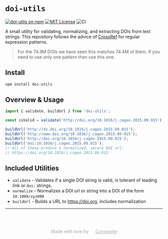 # `doi-utils`

[![doi-utils on npm](https://img.shields.io/npm/v/doi-utils.svg)](https://www.npmjs.com/package/doi-utils)
[![MIT License](https://img.shields.io/badge/license-MIT-blue.svg)](https://github.com/curvenote/doi-utils/blob/master/LICENSE)
![CI](https://github.com/curvenote/doi-utils/actions/workflows/ci.yml/badge.svg)

A small utility for validating, normalizing, and extracting DOIs from text strings.
This repository follows the advice of [CrossRef](https://www.crossref.org/blog/dois-and-matching-regular-expressions/) for regular expression patterns.

> For the 74.9M DOIs we have seen this matches 74.4M of them. If you need to use only one pattern then use this one.

## Install

```bash
npm install doi-utils
```

## Overview & Usage

```ts
import { validate, buildUrl } from 'doi-utils';

const isValid = validate('http://doi.org/10.1016/j.cageo.2015.09.015');

buildUrl('http://dx.doi.org/10.1016/j.cageo.2015.09.015');
buildUrl('http://www.doi.org/10.1016/j.cageo.2015.09.015');
buildUrl('http://doi.org/10.1016/j.cageo.2015.09.015');
buildUrl('doi:10.1016/j.cageo.2015.09.015');
// All of these produce a normalized, secure DOI url:
// https://doi.org/10.1016/j.cageo.2015.09.015
```

## Included Utilities

- `validate` - Validates if a single DOI string is valid, is tolerant of leading link or `doi:` strings.
- `normalize` - Normalizes a DOI url or string into a DOI of the form `10.1000/xyz000`
- `buildUrl` - Builds a URL to https://doi.org, includes normalization

---

<p style="text-align: center; color: #aaa; padding-top: 50px">
  Made with love by
  <a href="https://curvenote.com" target="_blank" style="color: #aaa">
    <img src="https://curvenote.dev/images/icon.png" style="height: 1em" /> Curvenote
  </a>
</p>
